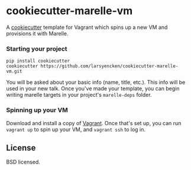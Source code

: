 # cookiecutter-marelle-vm

A [cookiecutter](https://github.com/audreyr/cookiecutter) template for Vagrant which spins up a new VM and provisions it with Marelle.

### Starting your project

```shell
pip install cookiecutter
cookiecutter https://github.com/larsyencken/cookiecutter-marelle-vm.git
```

You will be asked about your basic info (name, title, etc.). This info will be used in your new talk. Once you've made your template, you can begin writing marelle targets in your project's `marelle-deps` folder.

### Spinning up your VM

Download and install a copy of [Vagrant](http://vagrantup.com/). Once that's set up, you can run `vagrant up` to spin up your VM, and `vagrant ssh` to log in.

License
-------
BSD licensed.

